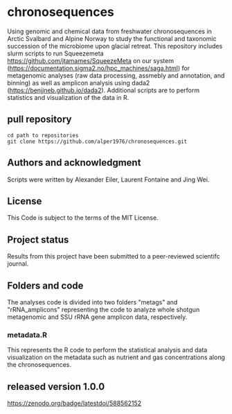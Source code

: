 # chronosequences

Using genomic and chemical data from freshwater chronosequences in Arctic Svalbard and Alpine Norway to study the functional and taxonomic succession of the microbiome upon glacial retreat. This repository includes slurm scripts to run Squeezemeta https://github.com/jtamames/SqueezeMeta on our system (https://documentation.sigma2.no/hpc_machines/saga.html) for metagenomic analyses (raw data processing, assmebly and annotation, and binning) as well as amplicon analysis using dada2 (https://benjjneb.github.io/dada2). Additional scripts are to perform statistics and visualization of the data in R.  

## pull repository

```
cd path to repositories
git clone https://github.com/alper1976/chronosequences.git
```

## Authors and acknowledgment
Scripts were written by Alexander Eiler, Laurent Fontaine and Jing Wei.

## License
This Code is subject to the terms of the MIT License. 

## Project status
Results from this project have been submitted to a peer-reviewed scientifc journal.

## Folders and code
The analyses code is divided into two folders "metags" and "rRNA_amplicons" representing the code to analyze whole shotgun metagenomic and SSU rRNA gene amplicon data, respectively.

### metadata.R
This represents the R code to perform the statistical analysis and data visualization on the metadata such as nutrient and gas concentrations along the chronosequences.

## released version 1.0.0
https://zenodo.org/badge/latestdoi/588562152
